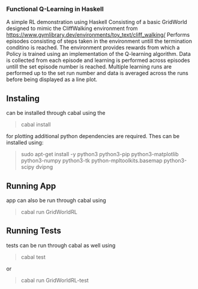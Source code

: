 ### Functional Q-Learning in Haskell

A simple RL demonstration using Haskell
Consisting of a basic GridWorld designed to mimic the CliffWalking environment from
https://www.gymlibrary.dev/environments/toy_text/cliff_walking/
Performs episodes consisting of steps taken in the environment untill the termination conditino is reached.
The environment provides rewards from which a Policy is trained using an implementation of the Q-learning algorithm.
Data is collected from each episode and learning is performed across episodes untill the set episode number is reached.
Multiple learning runs are performed up to the set run number and data is averaged across the runs before being displayed as a line plot.


## Instaling

can be installed through cabal using the 

> cabal install

for plotting additional python dependencies are required. Thes can be installed using:

> sudo apt-get install -y python3 python3-pip python3-matplotlib python3-numpy python3-tk python-mpltoolkits.basemap python3-scipy dvipng


## Running App

app can also be run through cabal using

> cabal run GridWorldRL

## Running Tests
tests can be run through cabal as well using

> cabal test

or 

> cabal run GridWorldRL-test

